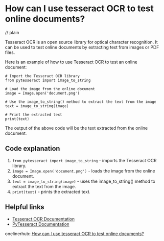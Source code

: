 # How can I use tesseract OCR to test online documents?
// plain

Tesseract OCR is an open source library for optical character recognition. It can be used to test online documents by extracting text from images or PDF files.

Here is an example of how to use Tesseract OCR to test an online document:

```
# Import the Tesseract OCR library
from pytesseract import image_to_string

# Load the image from the online document
image = Image.open('document.png')

# Use the image_to_string() method to extract the text from the image
text = image_to_string(image)

# Print the extracted text
print(text)
```

The output of the above code will be the text extracted from the online document.

## Code explanation


1. `from pytesseract import image_to_string` - imports the Tesseract OCR library.
2. `image = Image.open('document.png')` - loads the image from the online document.
3. `text = image_to_string(image)` - uses the image_to_string() method to extract the text from the image.
4. `print(text)` - prints the extracted text.

## Helpful links

- [Tesseract OCR Documentation](https://tesseract-ocr.github.io/tessdoc/)
- [PyTesseract Documentation](https://pypi.org/project/pytesseract/)

onelinerhub: [How can I use tesseract OCR to test online documents?](https://onelinerhub.com/tesseract-ocr/how-can-i-use-tesseract-ocr-to-test-online-documents)
